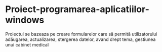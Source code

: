 # Proiect-programarea-aplicatiilor-windows
Proiectul se bazeaza pe creare formularelor care să permită utilizatorului adăugarea, actualizarea, ștergerea datelor, avand drept tema, gestiunea unui cabinet medical
